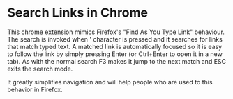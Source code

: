 Search Links in Chrome
=============

This chrome extension mimics Firefox's "Find As You Type Link" behaviour. The search is invoked when ' character is pressed and it searches for links that match typed text. A matched link is automatically focused so it is easy to follow the link by simply pressing Enter (or Ctrl+Enter to open it in a new tab). As with the normal search F3 makes it jump to the next match and ESC exits the search mode.

 It greatly simplifies navigation and will help people who are used to this behavior in Firefox. 

